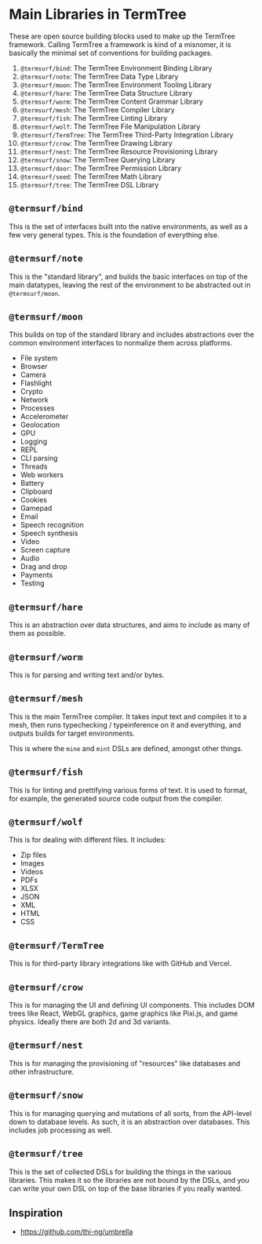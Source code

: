# Main Libraries in TermTree

These are open source building blocks used to make up the TermTree
framework. Calling TermTree a framework is kind of a misnomer, it is
basically the minimal set of conventions for building packages.

1. `@termsurf/bind`: The TermTree Environment Binding Library
1. `@termsurf/note`: The TermTree Data Type Library
1. `@termsurf/moon`: The TermTree Environment Tooling Library
1. `@termsurf/hare`: The TermTree Data Structure Library
1. `@termsurf/worm`: The TermTree Content Grammar Library
1. `@termsurf/mesh`: The TermTree Compiler Library
1. `@termsurf/fish`: The TermTree Linting Library
1. `@termsurf/wolf`: The TermTree File Manipulation Library
1. `@termsurf/TermTree`: The TermTree Third-Party Integration Library
1. `@termsurf/crow`: The TermTree Drawing Library
1. `@termsurf/nest`: The TermTree Resource Provisioning Library
1. `@termsurf/snow`: The TermTree Querying Library
1. `@termsurf/door`: The TermTree Permission Library
1. `@termsurf/seed`: The TermTree Math Library
1. `@termsurf/tree`: The TermTree DSL Library

## `@termsurf/bind`

This is the set of interfaces built into the native environments, as
well as a few very general types. This is the foundation of everything
else.

## `@termsurf/note`

This is the "standard library", and builds the basic interfaces on top
of the main datatypes, leaving the rest of the environment to be
abstracted out in `@termsurf/moon`.

## `@termsurf/moon`

This builds on top of the standard library and includes abstractions
over the common environment interfaces to normalize them across
platforms.

- File system
- Browser
- Camera
- Flashlight
- Crypto
- Network
- Processes
- Accelerometer
- Geolocation
- GPU
- Logging
- REPL
- CLI parsing
- Threads
- Web workers
- Battery
- Clipboard
- Cookies
- Gamepad
- Email
- Speech recognition
- Speech synthesis
- Video
- Screen capture
- Audio
- Drag and drop
- Payments
- Testing

## `@termsurf/hare`

This is an abstraction over data structures, and aims to include as many
of them as possible.

## `@termsurf/worm`

This is for parsing and writing text and/or bytes.

## `@termsurf/mesh`

This is the main TermTree compiler. It takes input text and compiles it
to a mesh, then runs typechecking / typeinference on it and everything,
and outputs builds for target environments.

This is where the `mine` and `mint` DSLs are defined, amongst other
things.

## `@termsurf/fish`

This is for linting and prettifying various forms of text. It is used to
format, for example, the generated source code output from the compiler.

## `@termsurf/wolf`

This is for dealing with different files. It includes:

- Zip files
- Images
- Videos
- PDFs
- XLSX
- JSON
- XML
- HTML
- CSS

## `@termsurf/TermTree`

This is for third-party library integrations like with GitHub and
Vercel.

## `@termsurf/crow`

This is for managing the UI and defining UI components. This includes
DOM trees like React, WebGL graphics, game graphics like Pixi.js, and
game physics. Ideally there are both 2d and 3d variants.

## `@termsurf/nest`

This is for managing the provisioning of "resources" like databases and
other infrastructure.

## `@termsurf/snow`

This is for managing querying and mutations of all sorts, from the
API-level down to database levels. As such, it is an abstraction over
databases. This includes job processing as well.

## `@termsurf/tree`

This is the set of collected DSLs for building the things in the various
libraries. This makes it so the libraries are not bound by the DSLs, and
you can write your own DSL on top of the base libraries if you really
wanted.

## Inspiration

- https://github.com/thi-ng/umbrella
